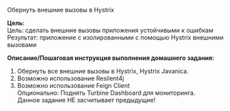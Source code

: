 Обернуть внешние вызовы в Hystrix

**Цель:**\
Цель: сделать внешние вызовы приложения устойчивыми к ошибкам\
Результат: приложение с изолированными с помощью Hystrix внешними вызовами


**Описание/Пошаговая инструкция выполнения домашнего задания:**
1. Обернуть все внешние вызовы в Hystrix, Hystrix Javanica.
2. Возможно использование Resilent4j
3. Возможно использование Feign Client\
Опционально: Поднять Turbine Dashboard для мониторинга.\
Данное задание НЕ засчитывает предыдущие!